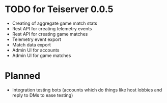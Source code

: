 # TODO for Teiserver 0.0.5
- Creating of aggregate game match stats
- Rest API for creating telemetry events
- Rest API for creating game matches
- Telemetry event export
- Match data export
- Admin UI for accounts
- Admin UI for game matches

# Planned
- Integration testing bots (accounts which do things like host lobbies and reply to DMs to ease testing)
